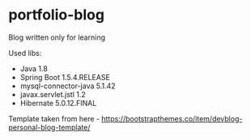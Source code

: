 # portfolio-blog
Blog written only for learning

Used libs:
* Java 1.8
* Spring Boot 1.5.4.RELEASE
* mysql-connector-java 5.1.42
* javax.servlet.jstl 1.2
* Hibernate 5.0.12.FINAL

Template taken from here - https://bootstrapthemes.co/item/devblog-personal-blog-template/
